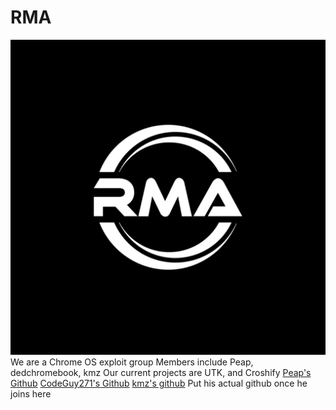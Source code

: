 # RMA
![RMA Logo](RMA.jpeg)
We are a Chrome OS exploit group
Members include Peap, dedchromebook, kmz
Our current projects are UTK, and Croshify
[Peap's Github](https://github.com/Peapgit)
[CodeGuy271's Github](https://github.com/codeguy271)
[kmz's github](https://github.com/kmz) Put his actual github once he joins here